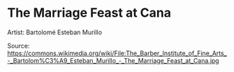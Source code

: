 # <hro-localize>The Marriage Feast at Cana</hro-localize>

<hro-localize>Artist</hro-localize>: Bartolomé Esteban Murillo

<hro-localize>Source</hro-localize>: <https://commons.wikimedia.org/wiki/File:The_Barber_Institute_of_Fine_Arts_-_Bartolom%C3%A9_Esteban_Murillo_-_The_Marriage_Feast_at_Cana.jpg>